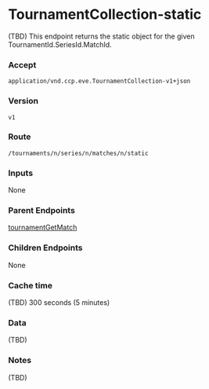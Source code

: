 # TournamentCollection-static
(TBD)
This endpoint returns the static object for the given TournamentId.SeriesId.MatchId.

### Accept
`application/vnd.ccp.eve.TournamentCollection-v1+json`

### Version
`v1`

### Route
`/tournaments/n/series/n/matches/n/static`

### Inputs
None
 
### Parent Endpoints
[tournamentGetMatch](tournamentGetMatch.md)

### Children Endpoints
None

### Cache time

(TBD) 300 seconds (5 minutes)

### Data
(TBD)
        		
### Notes
(TBD)
  

